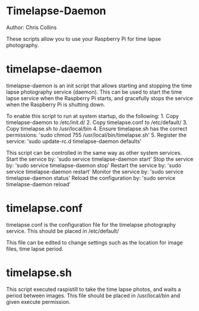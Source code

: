 Timelapse-Daemon
================
Author: Chris Collins 

These scripts allow you to use your Raspberry Pi for time lapse photography.

timelapse-daemon
================
timelapse-daemon is an init script that allows starting and stopping the time 
lapse photography service (daemon).  This can be used to start the time lapse
service when the Raspberry Pi starts, and gracefully stops the service when the 
Raspberry Pi is shutting down.

To enable this script to run at system startup, do the following:
    1. Copy timelapse-daemon to /etc/init.d/
    2. Copy timelapse.conf to /etc/default/
    3. Copy timelapse.sh to /usr/local/bin
    4. Ensure timelapse.sh has the correct permissions:
        'sudo chmod 755 /usr/local/bin/timelapse.sh'
    5. Register the service:
        'sudo update-rc.d timelapse-daemon defaults'
    
This script can be controlled in the same way as other system services.
Start the service by:           'sudo service timelapse-daemon start'
Stop the service by:            'sudo service timelapse-daemon stop'
Restart the service by:         'sudo service timelapse-daemon restart'
Monitor the service by:         'sudo service timelapse-daemon status'
Reload the configuration by:    'sudo service timelapse-daemon reload'

timelapse.conf
==============
timelapse.conf is the configuration file for the timelapse photography service.
This should be placed in /etc/default/

This file can be edited to change settings such as the location for image files,
time lapse period.

timelapse.sh
============
This script executed raspistill to take the time lapse photos, and waits a 
period between images.  This file should be placed in /usr/local/bin and given 
execute permission.
